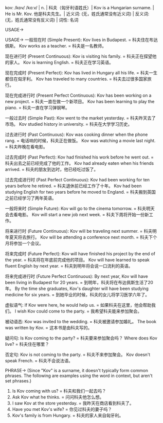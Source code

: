 kov: /kɒv/ /kɑːv/ | n. | 科夫（匈牙利语姓氏）| Kov is a Hungarian surname. |  He is Mr. Kov. 他是科夫先生。| 近义词: (无，姓氏通常没有近义词) | 反义词: (无，姓氏通常没有反义词) | 词性: 名词

USAGE->

USAGE->
一般现在时 (Simple Present):
Kov lives in Budapest. = 科夫住在布达佩斯。
Kov works as a teacher. = 科夫是一名教师。

现在进行时 (Present Continuous):
Kov is visiting his family. = 科夫正在探望他的家人。
Kov is learning English. = 科夫正在学习英语。

现在完成时 (Present Perfect):
Kov has lived in Hungary all his life. = 科夫一生都住在匈牙利。
Kov has traveled to many countries. = 科夫去过很多国家旅行。

现在完成进行时 (Present Perfect Continuous):
Kov has been working on a new project. = 科夫一直在做一个新项目。
Kov has been learning to play the piano. = 科夫一直在学习弹钢琴。


一般过去时 (Simple Past):
Kov went to the market yesterday. = 科夫昨天去了市场。
Kov studied history in university. = 科夫在大学学习历史。


过去进行时 (Past Continuous):
Kov was cooking dinner when the phone rang. = 电话响的时候，科夫正在做饭。
Kov was watching a movie last night. = 科夫昨晚在看电影。


过去完成时 (Past Perfect):
Kov had finished his work before he went out. = 科夫出去之前已经完成了他的工作。
Kov had already eaten when his friends arrived. = 科夫的朋友到达时，他已经吃过饭了。


过去完成进行时 (Past Perfect Continuous):
Kov had been working for ten years before he retired. = 科夫退休前已经工作了十年。
Kov had been studying English for two years before he moved to England. = 科夫搬到英国之前已经学习了两年英语。


一般将来时 (Simple Future):
Kov will go to the cinema tomorrow. = 科夫明天会去看电影。
Kov will start a new job next week. = 科夫下周将开始一份新工作。


将来进行时 (Future Continuous):
Kov will be traveling next summer. = 科夫明年夏天将去旅行。
Kov will be attending a conference next month. = 科夫下个月将参加一个会议。


将来完成时 (Future Perfect):
Kov will have finished his project by the end of the year. = 科夫将在年底前完成他的项目。
Kov will have learned to speak fluent English by next year.  = 科夫到明年将会说一口流利的英语。


将来完成进行时 (Future Perfect Continuous):
By next year, Kov will have been living in Budapest for 20 years. = 到明年，科夫将在布达佩斯生活了20年。
By the time she graduates, Kov's daughter will have been studying medicine for six years. = 到她毕业的时候，科夫的女儿将学习医学六年了。



虚拟语气:
If Kov were here, he would help us. = 如果科夫在这里，他会帮助我们。
I wish Kov could come to the party. = 我希望科夫能来参加聚会。


被动语态:
Kov was invited to the wedding. = 科夫被邀请参加婚礼。
The book was written by Kov. = 这本书是由科夫写的。


疑问句:
Is Kov coming to the party? = 科夫要来参加聚会吗？
Where does Kov live? = 科夫住在哪里？


否定句:
Kov is not coming to the party. = 科夫不来参加聚会。
Kov doesn't speak French. = 科夫不会说法语。


PHRASE->
(Since "Kov" is a surname, it doesn't typically form common phrases.  The following are examples using the word in context, but aren't set phrases.)


1.  Is Kov coming with us? = 科夫和我们一起去吗？
2.  Ask Kov what he thinks. = 问问科夫他怎么想。
3.  I saw Kov at the store yesterday. = 我昨天在商店看到科夫了。
4.  Have you met Kov's wife? = 你见过科夫的妻子吗？
5. Kov's family is from Hungary. = 科夫的家人来自匈牙利。
